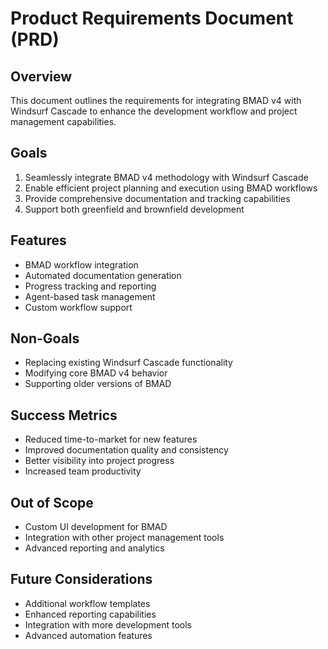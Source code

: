 # Product Requirements Document (PRD)

## Overview
This document outlines the requirements for integrating BMAD v4 with Windsurf Cascade to enhance the development workflow and project management capabilities.

## Goals
1. Seamlessly integrate BMAD v4 methodology with Windsurf Cascade
2. Enable efficient project planning and execution using BMAD workflows
3. Provide comprehensive documentation and tracking capabilities
4. Support both greenfield and brownfield development

## Features
- BMAD workflow integration
- Automated documentation generation
- Progress tracking and reporting
- Agent-based task management
- Custom workflow support

## Non-Goals
- Replacing existing Windsurf Cascade functionality
- Modifying core BMAD v4 behavior
- Supporting older versions of BMAD

## Success Metrics
- Reduced time-to-market for new features
- Improved documentation quality and consistency
- Better visibility into project progress
- Increased team productivity

## Out of Scope
- Custom UI development for BMAD
- Integration with other project management tools
- Advanced reporting and analytics

## Future Considerations
- Additional workflow templates
- Enhanced reporting capabilities
- Integration with more development tools
- Advanced automation features
